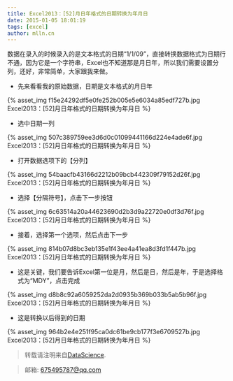 ```yaml
---
title: Excel2013：[52]月日年格式的日期转换为年月日
date: 2015-01-05 18:01:19
tags: [excel]
author: mlln.cn
---
```

数据在录入的时候录入的是文本格式的日期“1/1/09”，直接转换数据格式为日期行不通，因为它是一个字符串，Excel也不知道那是月日年，所以我们需要设置分列，还好，非常简单，大家跟我来做。

- 先来看看我的原始数据，日期是文本格式的月日年

{% asset_img f15e24292df5e0fe252b005e5e6034a85edf727b.jpg Excel2013：[52]月日年格式的日期转换为年月日 %}

- 选中日期一列

{% asset_img 507c389759ee3d6d0c01099441166d224e4ade6f.jpg Excel2013：[52]月日年格式的日期转换为年月日 %}

- 打开数据选项下的【分列】

{% asset_img 54baacfb43166d2212b09bcb442309f79152d26f.jpg Excel2013：[52]月日年格式的日期转换为年月日 %}

- 选择【分隔符号】，点击下一步按钮

{% asset_img 6c63514a20a44623690d2b3d9a22720e0df3d76f.jpg Excel2013：[52]月日年格式的日期转换为年月日 %}

- 接着，选择第一个选项，然后点击下一步

{% asset_img 814b07d8bc3eb135e1f43ee4a41ea8d3fd1f447b.jpg Excel2013：[52]月日年格式的日期转换为年月日 %}

- 这是关键，我们要告诉Excel第一位是月，然后是日，然后是年，于是选择格式为“MDY”，点击完成

{% asset_img d8b8c92a6059252da2d0935b369b033b5ab5b96f.jpg Excel2013：[52]月日年格式的日期转换为年月日 %}

- 这是转换以后得到的日期

{% asset_img 964b2e4e251f95ca0dc61be9cb177f3e6709527b.jpg Excel2013：[52]月日年格式的日期转换为年月日 %}

> 转载请注明来自[DataScience](http://mlln.cn).

> 邮箱: 675495787@qq.com 
